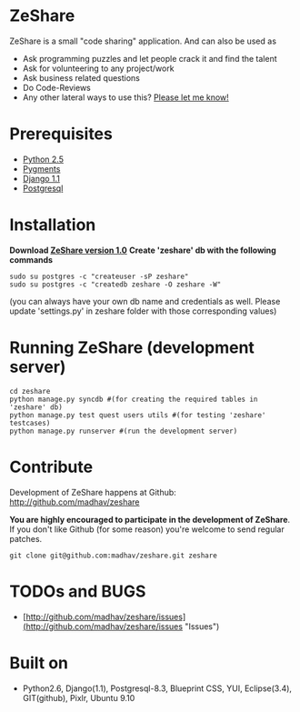 # ZeShare #

ZeShare is a small "code sharing" application. And can also be used as

- Ask programming puzzles and let people crack it and find the talent
- Ask for volunteering to any project/work
- Ask business related questions
- Do Code-Reviews
- Any other lateral ways to use this? [Please let me know!](mailto:madhav.bnk@gmail.com "madhav.bnk@gmail.com")

# Prerequisites #

- [Python 2.5](http://python.org/ "Python")
- [Pygments](http://pygments.org/ "Pygments")
- [Django 1.1](http://code.djangoproject.com/browser/django/tags/releases/1.1.1 "Django 1.1")
- [Postgresql](http://www.postgresql.org "Postgresql")

# Installation #

**Download [ZeShare version 1.0](http://github.com/madhav/zeshare/tarball/1.0 "ZeShare 1.0")**
**Create 'zeshare' db with the following commands**

    sudo su postgres -c "createuser -sP zeshare"
    sudo su postgres -c "createdb zeshare -O zeshare -W"
    
(you can always have your own db name and credentials as well. Please update 'settings.py' in zeshare folder with those corresponding values)
    

# Running ZeShare (development server) #

    cd zeshare
    python manage.py syncdb #(for creating the required tables in 'zeshare' db)
    python manage.py test quest users utils #(for testing 'zeshare' testcases)
    python manage.py runserver #(run the development server)

# Contribute #

Development of ZeShare happens at Github: http://github.com/madhav/zeshare

**You are highly encouraged to participate in the development of ZeShare**. If you don't like Github (for some reason) you're welcome to send regular patches.

    git clone git@github.com:madhav/zeshare.git zeshare

# TODOs and BUGS #

- [http://github.com/madhav/zeshare/issues](http://github.com/madhav/zeshare/issues "Issues")

# Built on #

- Python2.6, Django(1.1), Postgresql-8.3, Blueprint CSS, YUI, Eclipse(3.4), GIT(github), Pixlr, Ubuntu 9.10